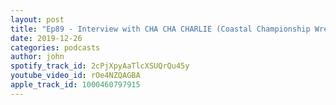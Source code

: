 ```yaml
---
layout: post
title: "Ep89 - Interview with CHA CHA CHARLIE (Coastal Championship Wrestling)"
date: 2019-12-26
categories: podcasts
author: john
spotify_track_id: 2cPjXpyAaTlcXSUQrQu45y
youtube_video_id: rOe4NZQAGBA
apple_track_id: 1000460797915
---
```

